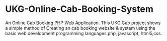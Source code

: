 # UKG-Online-Cab-Booking-System
An Online Cab Booking PHP Web Application.
This UKG Cab project shows a simple method of Creating an cab booking website & 
system using the basic web development programming languages
php, javascript, html5,css.

